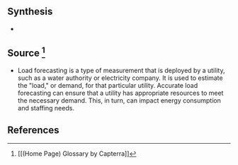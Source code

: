 ## Synthesis
- 
## Source [^1]
- Load forecasting is a type of measurement that is deployed by a utility, such as a water authority or electricity company. It is used to estimate the "load," or demand, for that particular utility. Accurate load forecasting can ensure that a utility has appropriate resources to meet the necessary demand. This, in turn, can impact energy consumption and staffing needs.
## References

[^1]: [[(Home Page) Glossary by Capterra]]